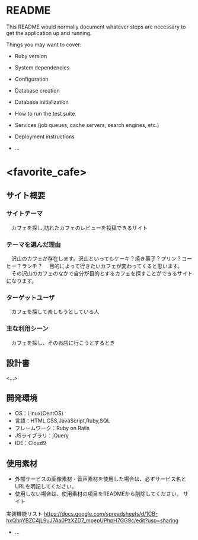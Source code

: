 # README

This README would normally document whatever steps are necessary to get the
application up and running.

Things you may want to cover:

* Ruby version

* System dependencies

* Configuration

* Database creation

* Database initialization

* How to run the test suite

* Services (job queues, cache servers, search engines, etc.)

* Deployment instructions

* ...


# <favorite_cafe>

## サイト概要
 

### サイトテーマ
　カフェを探し,訪れたカフェのレビューを投稿できるサイト
  

### テーマを選んだ理由
　沢山のカフェが存在します。沢山といってもケーキ？焼き菓子？プリン？コーヒー？ランチ？
　目的によって行きたいカフェが変わってくると思います。
　その沢山のカフェのなかで自分が目的とするカフェを探すことができるサイトになります。

### ターゲットユーザ
　カフェを探して楽しもうとしている人

### 主な利用シーン
　カフェを探し、そのお店に行こうとするとき

## 設計書
<...>

## 開発環境
- OS：Linux(CentOS)
- 言語：HTML,CSS,JavaScript,Ruby,SQL
- フレームワーク：Ruby on Rails
- JSライブラリ：jQuery
- IDE：Cloud9

## 使用素材
- 外部サービスの画像素材・音声素材を使用した場合は、必ずサービス名とURLを明記してください。
- 使用しない場合は、使用素材の項目をREADMEから削除してください。
サイト

実装機能リスト
https://docs.google.com/spreadsheets/d/1CB-hxQhpYBZC4jL9uJ7Aa0PzXZD7_mpepUPhpH7GG9c/edit?usp=sharing
* ...
